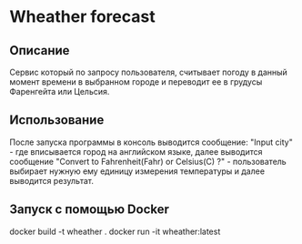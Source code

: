 # Wheather forecast

## Описание

Сервис который по запросу пользователя, считывает погоду в данный момент времени в выбранном городе и переводит ее в грудусы Фаренгейта или Цельсия.


## Использование

После запуска программы в консоль выводится сообщение: "Input city" - где вписывается город на английском языке, далее выводится  сообщение "Convert to Fahrenheit(Fahr) or Celsius(C) ?" - пользователь выбирает нужную ему единицу измерения температуры и далее выводится результат.

## Запуск с помощью Docker

docker build -t wheather .
docker run -it  wheather:latest